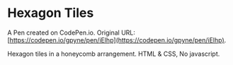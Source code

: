 # Hexagon Tiles

A Pen created on CodePen.io. Original URL: [https://codepen.io/gpyne/pen/iElhp](https://codepen.io/gpyne/pen/iElhp).

Hexagon tiles in a honeycomb arrangement. HTML & CSS, No javascript.
